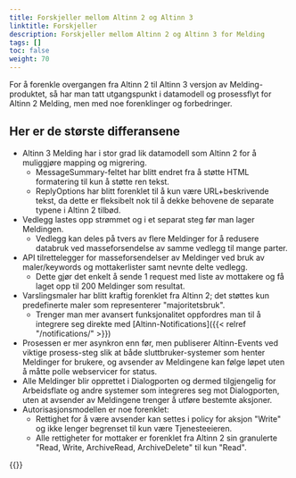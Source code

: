 ```yaml
---
title: Forskjeller mellom Altinn 2 og Altinn 3
linktitle: Forskjeller
description: Forskjeller mellom Altinn 2 og Altinn 3 for Melding
tags: []
toc: false
weight: 70
---
```


For å forenkle overgangen fra Altinn 2 til Altinn 3 versjon av Melding-produktet, så har man tatt utgangspunkt i datamodell og prosessflyt for Altinn 2 Melding, men med noe forenklinger og forbedringer.

## Her er de største differansene

- Altinn 3 Melding har i stor grad lik datamodell som Altinn 2 for å muliggjøre mapping og migrering.
  - MessageSummary-feltet har blitt endret fra å støtte HTML formatering til kun å støtte ren tekst.
  - ReplyOptions har blitt forenklet til å kun være URL+beskrivende tekst, da dette er fleksibelt nok til å dekke behovene de separate typene i Altinn 2 tilbød.
- Vedlegg lastes opp strømmet og i et separat steg før man lager Meldingen.
  - Vedlegg kan deles på tvers av flere Meldinger for å redusere databruk ved masseforsendelse av samme vedlegg til mange parter.
- API tilrettelegger for masseforsendelser av Meldinger ved bruk av maler/keywords og mottakerlister samt nevnte delte vedlegg.
  - Dette gjør det enkelt å sende 1 request med liste av mottakere og få laget opp til 200 Meldinger som resultat.
- Varslingsmaler har blitt kraftig forenklet fra Altinn 2; det støttes kun predefinerte maler som representerer "majoritetsbruk".
  - Trenger man mer avansert funksjonalitet oppfordres man til å integrere seg direkte med [Altinn-Notifications]({{< relref "/notifications/" >}})
- Prosessen er mer asynkron enn før, men publiserer Altinn-Events ved viktige prosess-steg slik at både sluttbruker-systemer som henter Meldinger for brukere, og avsender av Meldingene kan følge løpet uten å måtte polle webservicer for status.
- Alle Meldinger blir opprettet i Dialogporten og dermed tilgjengelig for Arbeidsflate og andre systemer som integreres seg mot Dialogporten, uten at avsender av Meldingene trenger å utføre bestemte aksjoner.
- Autorisasjonsmodellen er noe forenklet:
  - Rettighet for å være avsender kan settes i policy for aksjon "Write" og ikke lenger begrenset til kun være Tjenesteeieren.
  - Alle rettigheter for mottaker er forenklet fra Altinn 2 sin granulerte "Read, Write, ArchiveRead, ArchiveDelete" til kun "Read".

{{<children />}}
